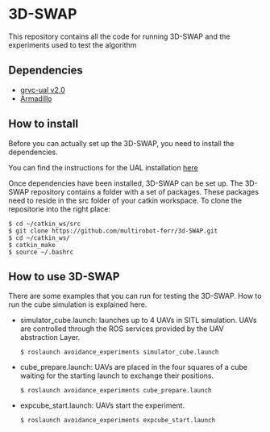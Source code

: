 # 3D-SWAP

This repository contains all the code for running 3D-SWAP and the experiments used to test the algorithm

## Dependencies

 * [grvc-ual v2.0](https://github.com/grvcTeam/grvc-ual)
 * [Armadillo](http://arma.sourceforge.net/download.html)


## How to install

Before you can actually set up the 3D-SWAP, you need to install the dependencies.

You can find the instructions for the UAL installation [here](https://github.com/grvcTeam/grvc-ual/wiki/How-to-build-and-install-grvc-ual)

Once dependencies have been installed, 3D-SWAP can be set up. The 3D-SWAP repository contains a folder with a set of packages. These packages need to reside in the src folder of your catkin workspace. To clone the repositorie into the right place:
       
    $ cd ~/catkin_ws/src
    $ git clone https://github.com/multirobot-ferr/3d-SWAP.git
    $ cd ~/catkin_ws/
    $ catkin_make
    $ source ~/.bashrc


## How to use 3D-SWAP ##

There are some examples that you can run for testing the 3D-SWAP. How to run the cube simulation is explained here.

 * simulator_cube.launch: launches up to 4 UAVs in SITL simulation. UAVs are controlled through the ROS services provided by the UAV abstraction Layer.

    `$ roslaunch avoidance_experiments simulator_cube.launch`   

 * cube_prepare.launch: UAVs are placed in the four squares of a cube waiting for the starting launch to exchange their positions. 

    `$ roslaunch avoidance_experiments cube_prepare.launch`

 * expcube_start.launch: UAVs start the experiment.

     `$ roslaunch avoidance_experiments expcube_start.launch`

